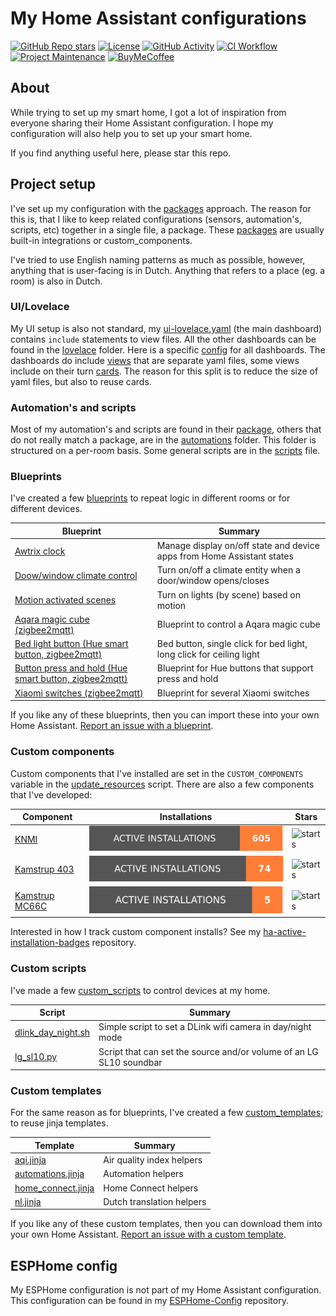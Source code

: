 # My Home Assistant configurations

[![GitHub Repo stars][stars-shield]][stars]
[![License][license-shield]](LICENSE)
[![GitHub Activity][commits-shield]][commits]
[![CI Workflow][ci-workflow-shield]][ci-workflow]
[![Project Maintenance][maintenance-shield]][maintainer]
[![BuyMeCoffee][buymecoffeebadge]][buymecoffee]

## About

While trying to set up my smart home, I got a lot of inspiration from everyone sharing their Home Assistant configuration. I hope my configuration will also help you to set up your smart home.

If you find anything useful here, please star this repo.

## Project setup

I've set up my configuration with the [packages](https://www.home-assistant.io/docs/configuration/packages/) approach. The reason for this is, that I like to keep related configurations (sensors, automation's, scripts, etc) together in a single file, a package.
These [packages](packages) are usually built-in integrations or custom_components.

I've tried to use English naming patterns as much as possible, however, anything that is user-facing is in Dutch. Anything that refers to a place (eg. a room) is also in Dutch.

### UI/Lovelace

My UI setup is also not standard, my [ui-lovelace.yaml](ui-lovelace.yaml) (the main dashboard) contains `include` statements to view files.
All the other dashboards can be found in the [lovelace](lovelace) folder. Here is a specific [config](lovelace/config) for all dashboards.
The dashboards do include [views](lovelace/views) that are separate yaml files, some views include on their turn [cards](lovelace/views/cards). The reason for this split is to reduce the size of yaml files, but also to reuse cards.

### Automation's and scripts

Most of my automation's and scripts are found in their [package](packages), others that do not really match a package, are in the [automations](automations) folder. This folder is structured on a per-room basis.
Some general scripts are in the [scripts](scripts.yaml) file.

### Blueprints

I've created a few [blueprints](blueprints/automation/golles/) to repeat logic in different rooms or for different devices.

| Blueprint                                                                                                                                      | Summary                                                                |
| ---------------------------------------------------------------------------------------------------------------------------------------------- | ---------------------------------------------------------------------- |
| [Awtrix clock](blueprints/automation/golles/awtrix_clock.yaml)                                                                                 | Manage display on/off state and device apps from Home Assistant states |
| [Doow/window climate control](blueprints/automation/golles/door-window-climate-control.yaml)                                                   | Turn on/off a climate entity when a door/window opens/closes           |
| [Motion activated scenes](blueprints/automation/golles/motion-activated_scenes.yaml)                                                           | Turn on lights (by scene) based on motion                              |
| [Aqara magic cube (zigbee2mqtt)](blueprints/automation/golles/zigbee2mqtt_aqara_magic_cube.yaml)                                               | Blueprint to control a Aqara magic cube                                |
| [Bed light button (Hue smart button, zigbee2mqtt)](blueprints/automation/golles/zigbee2mqtt_hue_smart_button_bed_light_button.yaml)            | Bed button, single click for bed light, long click for ceiling light   |
| [Button press and hold (Hue smart button, zigbee2mqtt)](blueprints/automation/golles/zigbee2mqtt_hue_smart_button_press_and_hold_actions.yaml) | Blueprint for Hue buttons that support press and hold                  |
| [Xiaomi switches (zigbee2mqtt)](blueprints/automation/golles/zigbee2mqtt_xiaomi_switch.yaml)                                                   | Blueprint for several Xiaomi switches                                  |

If you like any of these blueprints, then you can import these into your own Home Assistant.
[Report an issue with a blueprint](https://github.com/golles/Home-Assistant-Config/issues/new?assignees=&labels=blueprint&projects=&template=blueprint.yaml).

### Custom components

Custom components that I've installed are set in the `CUSTOM_COMPONENTS` variable in the [update_resources](scripts/update_resources) script.
There are also a few components that I've developed:

| Component                                                               | Installations                                                                                     | Stars                                                                                                 |
| ----------------------------------------------------------------------- | ------------------------------------------------------------------------------------------------- | ----------------------------------------------------------------------------------------------------- |
| [KNMI](https://github.com/golles/ha-knmi)                               | ![](https://raw.githubusercontent.com/golles/ha-active-installation-badges/main/knmi.svg)         | ![starts](https://img.shields.io/github/stars/golles/ha-knmi?style=for-the-badge)                     |
| [Kamstrup 403](https://github.com/golles/ha-kamstrup_403)               | ![](https://raw.githubusercontent.com/golles/ha-active-installation-badges/main/kamstrup_403.svg) | ![starts](https://img.shields.io/github/stars/golles/ha-kamstrup_403?style=for-the-badge)             |
| [Kamstrup MC66C](https://github.com/golles/Home-Assistant-Sensor-MC66C) | ![](https://raw.githubusercontent.com/golles/ha-active-installation-badges/main/mc66c.svg)        | ![starts](https://img.shields.io/github/stars/golles/Home-Assistant-Sensor-MC66C?style=for-the-badge) |

Interested in how I track custom component installs? See my [ha-active-installation-badges](https://github.com/golles/ha-active-installation-badges) repository.

### Custom scripts

I've made a few [custom_scripts](custom_scripts/) to control devices at my home.

| Script                                                  | Summary                                                             |
| ------------------------------------------------------- | ------------------------------------------------------------------- |
| [dlink_day_night.sh](custom_scripts/dlink_day_night.sh) | Simple script to set a DLink wifi camera in day/night mode          |
| [lg_sl10.py](custom_scripts/lg_sl10.py)                 | Script that can set the source and/or volume of an LG SL10 soundbar |

### Custom templates

For the same reason as for blueprints, I've created a few [custom_templates](custom_templates/); to reuse jinja templates.

| Template                                                  | Summary                   |
| --------------------------------------------------------- | ------------------------- |
| [aqi.jinja](custom_templates/aqi.jinja)                   | Air quality index helpers |
| [automations.jinja](custom_templates/automations.jinja)   | Automation helpers        |
| [home_connect.jinja](custom_templates/home_connect.jinja) | Home Connect helpers      |
| [nl.jinja](custom_templates/nl.jinja)                     | Dutch translation helpers |

If you like any of these custom templates, then you can download them into your own Home Assistant.
[Report an issue with a custom template](https://github.com/golles/Home-Assistant-Config/issues/new?assignees=&labels=custom_template&projects=&template=custom_template.yaml).

## ESPHome config

My ESPHome configuration is not part of my Home Assistant configuration.
This configuration can be found in my [ESPHome-Config](https://github.com/golles/ESPHome-Config) repository.

[buymecoffee]: https://www.buymeacoffee.com/golles
[buymecoffeebadge]: https://img.shields.io/badge/buy%20me%20a%20coffee-donate-yellow.svg?style=for-the-badge
[commits-shield]: https://img.shields.io/github/commit-activity/y/golles/Home-Assistant-Config.svg?style=for-the-badge
[commits]: https://github.com/golles/Home-Assistant-Config/commits/main
[license-shield]: https://img.shields.io/github/license/golles/Home-Assistant-Config.svg?style=for-the-badge
[maintainer]: https://github.com/golles
[maintenance-shield]: https://img.shields.io/badge/maintainer-golles-blue.svg?style=for-the-badge
[stars-shield]: https://img.shields.io/github/stars/golles/Home-Assistant-Config?style=for-the-badge
[stars]: https://github.com/golles/Home-Assistant-Config/stargazers
[ci-workflow-shield]: https://img.shields.io/github/actions/workflow/status/golles/Home-Assistant-Config/ci.yaml?style=for-the-badge
[ci-workflow]: https://github.com/golles/Home-Assistant-Config/actions/workflows/ci.yaml
